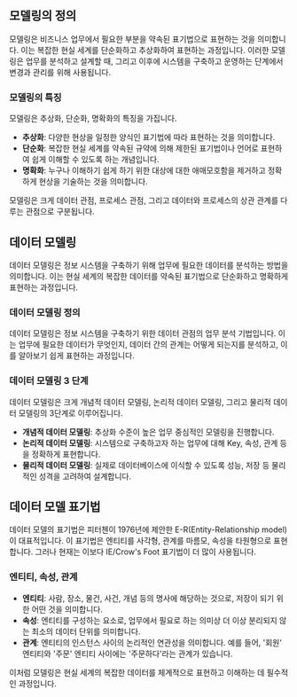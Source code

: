 ## 모델링의 정의 

모델링은 비즈니스 업무에서 필요한 부분을 약속된 표기법으로 표현하는 것을 의미합니다. 이는 복잡한 현실 세계를 단순화하고 추상화하여 표현하는 과정입니다. 이러한 모델링은 업무를 분석하고 설계할 때, 그리고 이후에 시스템을 구축하고 운영하는 단계에서 변경과 관리를 위해 사용됩니다.

### 모델링의 특징
모델링은 추상화, 단순화, 명확화의 특징을 가집니다.

- **추상화**: 다양한 현상을 일정한 양식인 표기법에 따라 표현하는 것을 의미합니다.
- **단순화**: 복잡한 현실 세계를 약속된 규약에 의해 제한된 표기법이나 언어로 표현하여 쉽게 이해할 수 있도록 하는 개념입니다.
- **명확화**: 누구나 이해하기 쉽게 하기 위한 대상에 대한 애매모호함을 제거하고 정확하게 현상을 기술하는 것을 의미합니다.

모델링은 크게 데이터 관점, 프로세스 관점, 그리고 데이터와 프로세스의 상관 관계를 다루는 관점으로 구분됩니다.

## 데이터 모델링

데이터 모델링은 정보 시스템을 구축하기 위해 업무에 필요한 데이터를 분석하는 방법을 의미합니다. 이는 현실 세계의 복잡한 데이터를 약속된 표기법으로 단순화하고 명확하게 표현하는 과정입니다. 

### 데이터 모델링 정의 

데이터 모델링은 정보 시스템을 구축하기 위한 데이터 관점의 업무 분석 기법입니다. 이는 업무에 필요한 데이터가 무엇인지, 데이터 간의 관계는 어떻게 되는지를 분석하고, 이를 알아보기 쉽게 표현하는 과정입니다.

### 데이터 모델링 3 단계 

데이터 모델링은 크게 개념적 데이터 모델링, 논리적 데이터 모델링, 그리고 물리적 데이터 모델링의 3단계로 이루어집니다.

- **개념적 데이터 모델링**: 추상화 수준이 높은 업무 중심적인 모델링을 진행합니다.
- **논리적 데이터 모델링**: 시스템으로 구축하고자 하는 업무에 대해 Key, 속성, 관계 등을 정확하게 표현합니다.
- **물리적 데이터 모델링**: 실제로 데이터베이스에 이식할 수 있도록 성능, 저장 등 물리적인 성격을 고려하여 설계합니다.

## 데이터 모델 표기법

데이터 모델의 표기법은 피터첸이 1976년에 제안한 E-R(Entity-Relationship model)이 대표적입니다. 이 표기법은 엔티티를 사각형, 관계를 마름모, 속성을 타원형으로 표현합니다. 그러나 현재는 이보다 IE/Crow's Foot 표기법이 더 많이 사용됩니다.

### 엔티티, 속성, 관계 

- **엔티티**: 사람, 장소, 물건, 사건, 개념 등의 명사에 해당하는 것으로, 저장이 되기 위한 어떤 것을 의미합니다.
- **속성**: 엔티티를 구성하는 요소로, 업무에서 필요로 하는 의미상 더 이상 분리되지 않는 최소의 데이터 단위를 의미합니다.
- **관계**: 엔티티의 인스턴스 사이의 논리적인 연관성을 의미합니다. 예를 들어, '회원' 엔티티와 '주문' 엔티티 사이에는 '주문하다'라는 관계가 있습니다. 

이처럼 모델링은 현실 세계의 복잡한 데이터를 체계적으로 표현하고 이해하는 데 필수적인 과정입니다.
